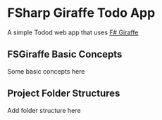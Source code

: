 # FSharp Giraffe Todo App

A simple Todod web app that uses [F# Giraffe](https://github.com/giraffe-fsharp/Giraffe)

## FSGiraffe Basic Concepts

Some basic concepts here

## Project Folder Structures

Add folder structure here
